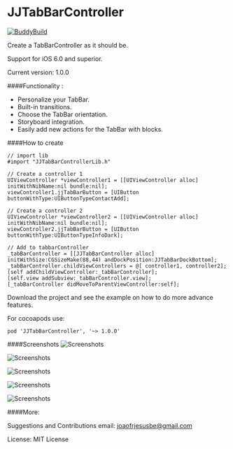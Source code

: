 JJTabBarController
==================

[![BuddyBuild](https://dashboard.buddybuild.com/api/statusImage?appID=58dfb4dbe93a6400013fa76d&branch=master&build=latest)](https://dashboard.buddybuild.com/apps/58dfb4dbe93a6400013fa76d/build/latest?branch=master)

Create a TabBarController as it should be.

Support for iOS 6.0 and superior.

Current version: 1.0.0

####Functionality :
 - Personalize your TabBar.
 - Built-in transitions.
 - Choose the TabBar orientation.
 - Storyboard integration.
 - Easily add new actions for the TabBar with blocks.

####How to create

    // import lib
    #import "JJTabBarControllerLib.h"

	// Create a controller 1
	UIViewController *viewController1 = [[UIViewController alloc] initWithNibName:nil bundle:nil];
    viewController1.jjTabBarButton = [UIButton buttonWithType:UIButtonTypeContactAdd];

	// Create a controller 2
    UIViewController *viewController2 = [[UIViewController alloc] initWithNibName:nil bundle:nil];
    viewController2.jjTabBarButton = [UIButton buttonWithType:UIButtonTypeInfoDark];

    // Add to tabbarController
	_tabBarController = [[JJTabBarController alloc] initWithSize:CGSizeMake(88,44) andDockPosition:JJTabBarDockBottom];
    _tabBarController.childViewControllers = @[ controller1, controller2];
    [self addChildViewController:_tabBarController];
    [self.view addSubview:_tabBarController.view];
    [_tabBarController didMoveToParentViewController:self];

Download the project and see the example on how to do more advance features.

For cocoapods use:

	pod 'JJTabBarController', '~> 1.0.0'

####Screenshots
![Screenshots](Screenshots/Screenshot1.png "Screenshot1")

![Screenshots](Screenshots/Screenshot2.png "Screenshot2")

![Screenshots](Screenshots/Screenshot3.png "Screenshot3")

![Screenshots](Screenshots/Screenshot4.png "Screenshot4")

![Screenshots](Screenshots/Screenshot5.png "Screenshot5")


####More:

Suggestions and Contributions email: joaofrjesusbe@gmail.com

License: MIT License
